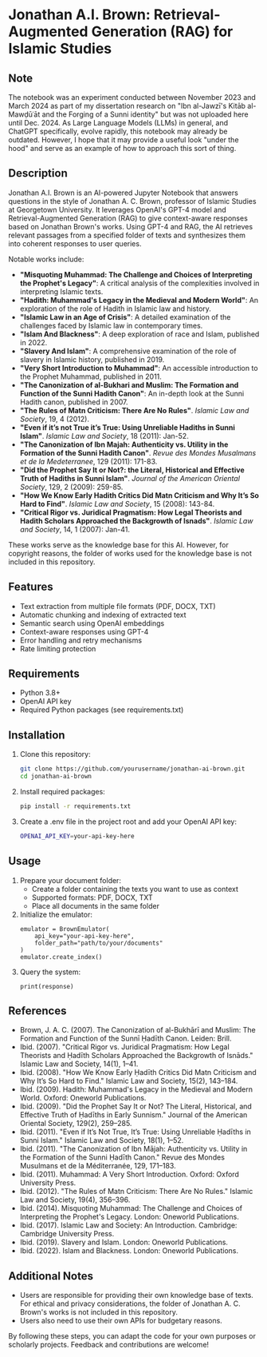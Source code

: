# Jonathan A.I. Brown: Retrieval-Augmented Generation (RAG) for Islamic Studies

## Note
The notebook was an experiment conducted between November 2023 and March 2024 as part of my dissertation research on "Ibn al-Jawzī's Kitāb al-Mawḍūʿāt and the Forging of a Sunni identity" but was not uploaded here until Dec. 2024. As Large Language Models (LLMs) in general, and ChatGPT specifically, evolve rapidly, this notebook may already be outdated. However, I hope that it may provide a useful look "under the hood" and serve as an example of how to approach this sort of thing. 

## Description
Jonathan A.I. Brown is an AI-powered Jupyter Notebook that answers questions in the style of Jonathan A. C. Brown, professor of Islamic Studies at Georgetown University. It leverages OpenAI's GPT-4 model and Retrieval-Augmented Generation (RAG) to give context-aware responses based on Jonathan Brown's works. Using GPT-4 and RAG, the AI retrieves relevant passages from a specified folder of texts and synthesizes them into coherent responses to user queries.

Notable works include:
- **"Misquoting Muhammad: The Challenge and Choices of Interpreting the Prophet's Legacy"**: A critical analysis of the complexities involved in interpreting Islamic texts.
- **"Hadith: Muhammad's Legacy in the Medieval and Modern World"**: An exploration of the role of Hadith in Islamic law and history.
- **"Islamic Law in an Age of Crisis"**: A detailed examination of the challenges faced by Islamic law in contemporary times.
- **"Islam And Blackness"**: A deep exploration of race and Islam, published in 2022.
- **"Slavery And Islam"**: A comprehensive examination of the role of slavery in Islamic history, published in 2019.
- **"Very Short Introduction to Muhammad"**: An accessible introduction to the Prophet Muhammad, published in 2011.
- **"The Canonization of al-Bukhari and Muslim: The Formation and Function of the Sunni Hadith Canon"**: An in-depth look at the Sunni Hadith canon, published in 2007.
- **"The Rules of Matn Criticism: There Are No Rules"**. *Islamic Law and Society*, 19, 4 (2012).
- **"Even if it’s not True it’s True: Using Unreliable Hadiths in Sunni Islam"**. *Islamic Law and Society*, 18 (2011): Jan-52.
- **"The Canonization of Ibn Majah: Authenticity vs. Utility in the Formation of the Sunni Hadith Canon"**. *Revue des Mondes Musalmans et de la Medeterranee*, 129 (2011): 171-83.
- **"Did the Prophet Say It or Not?: the Literal, Historical and Effective Truth of Hadiths in Sunni Islam"**. *Journal of the American Oriental Society*, 129, 2 (2009): 259-85.
- **"How We Know Early Hadith Critics Did Matn Criticism and Why It’s So Hard to Find"**. *Islamic Law and Society*, 15 (2008): 143-84.
- **"Critical Rigor vs. Juridical Pragmatism: How Legal Theorists and Hadith Scholars Approached the Backgrowth of Isnads"**. *Islamic Law and Society*, 14, 1 (2007): Jan-41.

These works serve as the knowledge base for this AI. However, for copyright reasons, the folder of works used for the knowledge base is not included in this repository.

## Features
- Text extraction from multiple file formats (PDF, DOCX, TXT)
- Automatic chunking and indexing of extracted text
- Semantic search using OpenAI embeddings
- Context-aware responses using GPT-4
- Error handling and retry mechanisms
- Rate limiting protection


## Requirements
- Python 3.8+
- OpenAI API key
- Required Python packages (see requirements.txt)

## Installation
1. Clone this repository:
   ```bash
   git clone https://github.com/yourusername/jonathan-ai-brown.git
   cd jonathan-ai-brown
2. Install required packages:
   ```bash
   pip install -r requirements.txt

3. Create a .env file in the project root and add your OpenAI API key:
   ```bash
   OPENAI_API_KEY=your-api-key-here

## Usage
1. Prepare your document folder:
   - Create a folder containing the texts you want to use as context
   - Supported formats: PDF, DOCX, TXT
   - Place all documents in the same folder
2. Initialize the emulator:
   ```from brown_emulator import BrownEmulator
   emulator = BrownEmulator(
       api_key="your-api-key-here",
       folder_path="path/to/your/documents"
   )
   emulator.create_index()

3. Query the system:
   ```response = emulator.query("What is Brown's perspective on the prevalence of matn criticism in the Sunni Hadith tradition prior to the canonization of Bukhari and Muslim?")
   print(response)

## References
- Brown, J. A. C. (2007). The Canonization of al-Bukhārī and Muslim: The Formation and Function of the Sunnī Ḥadīth Canon. Leiden: Brill.
- Ibid. (2007). "Critical Rigor vs. Juridical Pragmatism: How Legal Theorists and Ḥadīth Scholars Approached the Backgrowth of Isnāds." Islamic Law and Society, 14(1), 1–41.
- Ibid. (2008). "How We Know Early Ḥadīth Critics Did Matn Criticism and Why It’s So Hard to Find." Islamic Law and Society, 15(2), 143–184.
- Ibid. (2009). Hadith: Muhammad's Legacy in the Medieval and Modern World. Oxford: Oneworld Publications.
- Ibid. (2009). "Did the Prophet Say It or Not? The Literal, Historical, and Effective Truth of Ḥadīths in Early Sunnism." Journal of the American Oriental Society, 129(2), 259–285.
- Ibid. (2011). "Even if It’s Not True, It’s True: Using Unreliable Ḥadīths in Sunni Islam." Islamic Law and Society, 18(1), 1–52.
- Ibid. (2011). "The Canonization of Ibn Mājah: Authenticity vs. Utility in the Formation of the Sunni Ḥadīth Canon." Revue des Mondes Musulmans et de la Méditerranée, 129, 171–183.
- Ibid. (2011). Muhammad: A Very Short Introduction. Oxford: Oxford University Press.
- Ibid. (2012). "The Rules of Matn Criticism: There Are No Rules." Islamic Law and Society, 19(4), 356–396.
- Ibid. (2014). Misquoting Muhammad: The Challenge and Choices of Interpreting the Prophet's Legacy. London: Oneworld Publications.
- Ibid. (2017). Islamic Law and Society: An Introduction. Cambridge: Cambridge University Press.
- Ibid. (2019). Slavery and Islam. London: Oneworld Publications.
- Ibid. (2022). Islam and Blackness. London: Oneworld Publications.

## Additional Notes
- Users are responsible for providing their own knowledge base of texts. For ethical and privacy considerations, the folder of Jonathan A. C. Brown's works is not included in this repository.
- Users also need to use their own APIs for budgetary reasons.

By following these steps, you can adapt the code for your own purposes or scholarly projects. 
Feedback and contributions are welcome!
